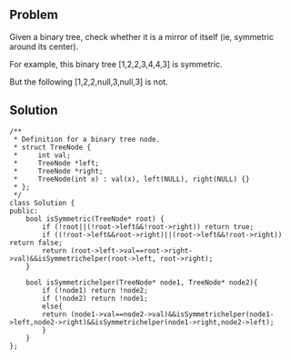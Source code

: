 Problem
----------

Given a binary tree, check whether it is a mirror of itself (ie, symmetric around its center).

For example, this binary tree [1,2,2,3,4,4,3] is symmetric.

But the following [1,2,2,null,3,null,3] is not.


Solution
---------
```
/**
 * Definition for a binary tree node.
 * struct TreeNode {
 *     int val;
 *     TreeNode *left;
 *     TreeNode *right;
 *     TreeNode(int x) : val(x), left(NULL), right(NULL) {}
 * };
 */
class Solution {
public:
    bool isSymmetric(TreeNode* root) {
        if (!root||(!root->left&&!root->right)) return true;
        if ((!root->left&&root->right)||(root->left&&!root->right)) return false;
        return (root->left->val==root->right->val)&&isSymmetrichelper(root->left, root->right);
    }
    
    bool isSymmetrichelper(TreeNode* node1, TreeNode* node2){
        if (!node1) return !node2;
        if (!node2) return !node1;
        else{
        return (node1->val==node2->val)&&isSymmetrichelper(node1->left,node2->right)&&isSymmetrichelper(node1->right,node2->left);
        }
    }
};
```
